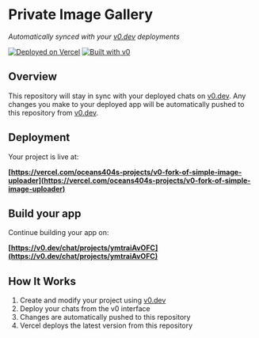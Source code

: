 # Private Image Gallery

*Automatically synced with your [v0.dev](https://v0.dev) deployments*

[![Deployed on Vercel](https://img.shields.io/badge/Deployed%20on-Vercel-black?style=for-the-badge&logo=vercel)](https://vercel.com/oceans404s-projects/v0-fork-of-simple-image-uploader)
[![Built with v0](https://img.shields.io/badge/Built%20with-v0.dev-black?style=for-the-badge)](https://v0.dev/chat/projects/ymtraiAvOFC)

## Overview

This repository will stay in sync with your deployed chats on [v0.dev](https://v0.dev).
Any changes you make to your deployed app will be automatically pushed to this repository from [v0.dev](https://v0.dev).

## Deployment

Your project is live at:

**[https://vercel.com/oceans404s-projects/v0-fork-of-simple-image-uploader](https://vercel.com/oceans404s-projects/v0-fork-of-simple-image-uploader)**

## Build your app

Continue building your app on:

**[https://v0.dev/chat/projects/ymtraiAvOFC](https://v0.dev/chat/projects/ymtraiAvOFC)**

## How It Works

1. Create and modify your project using [v0.dev](https://v0.dev)
2. Deploy your chats from the v0 interface
3. Changes are automatically pushed to this repository
4. Vercel deploys the latest version from this repository